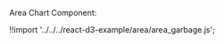 Area Chart Component:

<div id="area-garbage" class="demo"></div>
<script src="/react-d3-example/dist/min/es5/area_garbage.min.js"></script>

!!import '../../../react-d3-example/area/area_garbage.js';
